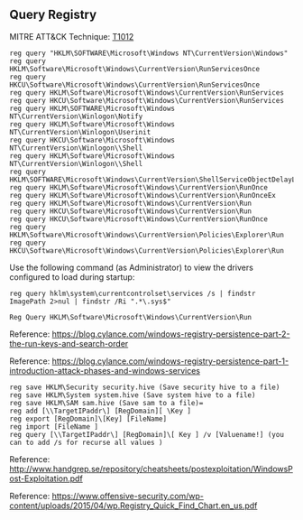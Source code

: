 ## Query Registry

MITRE ATT&CK Technique: [T1012](https://attack.mitre.org/wiki/Technique/T1012)


    reg query "HKLM\SOFTWARE\Microsoft\Windows NT\CurrentVersion\Windows"
    reg query HKLM\Software\Microsoft\Windows\CurrentVersion\RunServicesOnce
    reg query HKCU\Software\Microsoft\Windows\CurrentVersion\RunServicesOnce
    reg query HKLM\Software\Microsoft\Windows\CurrentVersion\RunServices
    reg query HKCU\Software\Microsoft\Windows\CurrentVersion\RunServices
    reg query HKLM\SOFTWARE\Microsoft\Windows NT\CurrentVersion\Winlogon\Notify
    reg query HKLM\Software\Microsoft\Windows NT\CurrentVersion\Winlogon\Userinit
    reg query HKCU\Software\Microsoft\Windows NT\CurrentVersion\Winlogon\\Shell
    reg query HKLM\Software\Microsoft\Windows NT\CurrentVersion\Winlogon\\Shell
    reg query HKLM\SOFTWARE\Microsoft\Windows\CurrentVersion\ShellServiceObjectDelayLoad
    reg query HKLM\Software\Microsoft\Windows\CurrentVersion\RunOnce
    reg query HKLM\Software\Microsoft\Windows\CurrentVersion\RunOnceEx
    reg query HKLM\Software\Microsoft\Windows\CurrentVersion\Run
    reg query HKCU\Software\Microsoft\Windows\CurrentVersion\Run
    reg query HKCU\Software\Microsoft\Windows\CurrentVersion\RunOnce
    reg query HKLM\Software\Microsoft\Windows\CurrentVersion\Policies\Explorer\Run
    reg query HKCU\Software\Microsoft\Windows\CurrentVersion\Policies\Explorer\Run

Use the following command (as Administrator) to view the drivers configured to load during startup:

    reg query hklm\system\currentcontrolset\services /s | findstr ImagePath 2>nul | findstr /Ri ".*\.sys$"

    Reg Query HKLM\Software\Microsoft\Windows\CurrentVersion\Run

Reference: https://blog.cylance.com/windows-registry-persistence-part-2-the-run-keys-and-search-order

Reference: https://blog.cylance.com/windows-registry-persistence-part-1-introduction-attack-phases-and-windows-services



    reg save HKLM\Security security.hive (Save security hive to a file)
    reg save HKLM\System system.hive (Save system hive to a file)
    reg save HKLM\SAM sam.hive (Save sam to a file)=
    reg add [\\TargetIPaddr\] [RegDomain][ \Key ]
    reg export [RegDomain]\[Key] [FileName]
    reg import [FileName ]
    reg query [\\TargetIPaddr\] [RegDomain]\[ Key ] /v [Valuename!] (you can to add /s for recurse all values )

Reference: http://www.handgrep.se/repository/cheatsheets/postexploitation/WindowsPost-Exploitation.pdf

Reference: https://www.offensive-security.com/wp-content/uploads/2015/04/wp.Registry_Quick_Find_Chart.en_us.pdf
